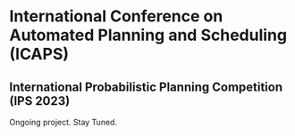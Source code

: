 # International Conference on Automated Planning and Scheduling (ICAPS)

## International Probabilistic Planning Competition  (IPS 2023)


Ongoing project. Stay Tuned.
